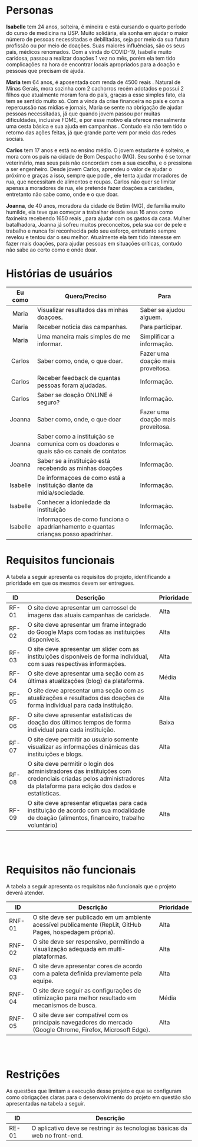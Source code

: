 # Personas
**Isabelle** tem 24 anos, solteira, é mineira e está cursando o quarto período do curso de medicina na USP. Muito solidária, ela sonha em ajudar o maior número de pessoas necessitadas e debilitadas, seja por meio da sua futura profissão ou por meio de doações. Suas maiores influências, são os seus pais, médicos renomados. Com a vinda do COVID-19, Isabelle muito caridosa, passou a realizar doações 1 vez no mês, porém ela tem tido complicações na hora de encontrar locais apropriados para a doação e pessoas que precisam de ajuda.

**Maria** tem 64 anos, é aposentada com renda de 4500 reais . Natural de Minas Gerais,  mora sozinha com 2 cachorros recém adotados e possui 2 filhos que atualmente moram fora do país, graças a esse simples fato, ela tem se sentido muito só. Com a vinda da crise financeira no país e com a repercussão nas mídias e jornais, Maria se sente na obrigação de ajudar pessoas necessitadas, já que quando jovem passou por muitas dificuldades, inclusive FOME, e por esse motivo ela oferece mensalmente uma cesta básica e sua ajuda em campanhas . Contudo ela não tem tido o retorno das ações feitas, já que grande parte vem por meio das redes sociais.

**Carlos** tem 17 anos e está no ensino médio. O jovem estudante é solteiro, e mora com os pais na cidade de Bom Despacho (MG). Seu sonho é se tornar veterinário, mas seus pais não concordam com a sua escolha, e o pressiona a ser engenheiro. Desde jovem Carlos, aprendeu o valor de ajudar o próximo e graças a isso, sempre que pode , ele tenta ajudar moradores de rua, que necessitam de alimentos e roupas. Carlos  não quer se limitar apenas a moradores de rua, ele pretende fazer doações a caridades, entretanto não sabe como, onde e o que doar.

**Joanna**, de 40 anos, moradora da cidade de Betim (MG), de família muito humilde, ela teve que começar a trabalhar desde seus 16 anos como faxineira recebendo 1650 reais , para ajudar com os gastos da casa. Mulher batalhadora, Joanna já sofreu muitos preconceitos, pela sua cor de pele e trabalho e nunca foi reconhecida pelo seu esforço, entretanto sempre revelou e tentou dar o seu melhor. Atualmente ela tem tido interesse em fazer mais doações, para ajudar pessoas em situações críticas, contudo não sabe ao certo como e onde doar.

# Histórias de usuários

|Eu como|Quero/Preciso|Para|
|:--:|---------|----------|
|Maria|Visualizar resultados das minhas doaçoes.|Saber se ajudou alguem.
|Maria|Receber noticia das campanhas.|Para  participar.
|Maria|Uma maneira mais simples de me informar.|Simplificar a informação.
|Carlos|Saber como, onde, o que doar.|Fazer uma doação mais proveitosa.|
|Carlos|Receber feedback de quantas pessoas foram ajudadas.|Informação.
|Carlos|Saber se doação ONLINE é seguro?|Informação.
|Joanna|Saber como, onde, o que doar|Fazer uma doação mais proveitosa.|
|Joanna|Saber como a instituição se comunica com os doadores e quais são os canais de contatos|Informação.
|Joanna| Saber se a instituição está recebendo as minhas doações|Informação.
|Isabelle |De informaçoes de como está a instituição diante da midia/sociedade.|Informação.
|Isabelle |Conhecer a idoniedade da instituição|Informação.
|Isabelle |Informaçoes de como funciona o apadrianhamento e quantas crianças posso apadrinhar.|Informação.

# Requisitos funcionais

A tabela a seguir apresenta os requisitos do projeto, identificando a prioridade em que os mesmos devem ser entregues.

|ID|Descrição|Prioridade|
|--|---------|----------|
|RF-01|O site deve apresentar um carrossel de imagens das atuais campanhas de caridade.|Alta
|RF-02|O site deve apresentar um frame integrado do Google Maps com todas as instituições disponíveis.|Alta
|RF-03|O site deve apresentar um slider com as instituições disponíveis de forma individual, com suas respectivas informações.|Alta
|RF-04|O site deve apresentar uma seção com as últimas atualizações (blog) da plataforma.|Média
|RF-05|O site deve apresentar uma seção com as atualizações e resultados das doações de forma individual para cada instituição.|Alta
|RF-06|O site deve apresentar estatísticas de doação dos últimos tempos de forma individual para cada instituição.|Baixa
|RF-07|O site deve permitir ao usuário somente visualizar as informações dinâmicas das instituições e blogs.|Alta|
|RF-08|O site deve permitir o login dos administradores das instituições com credenciais criadas pelos administradores da plataforma para edição dos dados e estatísticas.|Alta
|RF-09|O site deve apresentar etiquetas para cada instituição de acordo com sua modalidade de doação (alimentos, financeiro, trabalho voluntário)|Alta


<br></br>

# Requisitos não funcionais

A tabela a seguir apresenta os requisitos não funcionais que o projeto deverá atender.

|ID|Descrição|Prioridade|
|--|---------|----------|
|RNF-01|O site deve ser publicado em um ambiente acessível publicamente (Repl.it, GitHub Pages, hospedagem própria).|Alta
|RNF-02|O site deve ser responsivo, permitindo a visualização adequada em multi-plataformas.|Alta
|RNF-03|O site deve apresentar cores de acordo com a paleta definida previamente pela equipe.|Alta
|RNF-04|O site deve seguir as configurações de otimização para melhor resultado em mecanismos de busca.|Média
|RNF-05|O site deve ser compatível com os principais navegadores do mercado (Google Chrome, Firefox, Microsoft Edge).|Alta

<br></br>

# Restrições

As questões que limitam a execução desse projeto e que se configuram como obrigações claras para o desenvolvimento do projeto em questão são apresentadas na tabela a seguir.

|ID|Descrição|
|--|---------|
|RE-01|O aplicativo deve se restringir às tecnologias básicas da web no front-end.